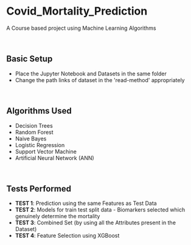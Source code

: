 # Covid_Mortality_Prediction
A Course based project using Machine Learning Algorithms 

<br>

## Basic Setup
- Place the Jupyter Notebook and Datasets in the same folder
- Change the path links of dataset in the 'read-method' appropriately

<br>

## Algorithms Used
- Decision Trees
- Random Forest
- Naive Bayes
- Logistic Regression
- Support Vector Machine
- Artificial Neural Network (ANN)

<br>

## Tests Performed
- **TEST 1**: Prediction using the same Features as Test Data
- **TEST 2**: Models for train test split data - Biomarkers selected which genuinely determine the mortality
- **TEST 3**: Combined Set (by using all the Attributes present in the Dataset)
- **TEST 4**: Feature Selection using XGBoost
